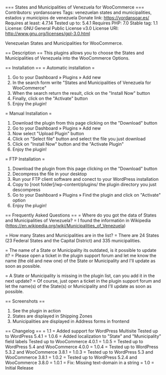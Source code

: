 === States and Municipalities of Venezuela for WooCommerce ===
Contributors: yordansoares
Tags: venezuelan states and municipalities, estados y municipios de venezuela
Donate link: https://yordansoar.es/
Requires at least: 4.7.14
Tested up to: 5.4.1
Requires PHP: 7.0
Stable tag: 1.1
License: GNU General Public License v3.0
License URI: http://www.gnu.org/licenses/gpl-3.0.html

Venezuelan States and Municipalities for WooCommerce.

== Description ==
This plugins allows you to choose the States and Municipalities of Venezuela into the WooCommerce Options.

== Installation ==
= Automatic installation =
1. Go to your Dashboard » Plugins » Add new
2. In the search form write "States and Municipalities of Venezuela for WooCommerce"
3. When the search return the result, click on the "Install Now" button
4. Finally, click on the "Activate" button
5. Enjoy the plugin!

= Manual Installation = 
1. Download the plugin from this page clicking on the "Download" button
2. Go to your Dashboard » Plugins » Add new
3. Now select "Upload Plugin" button
4. Click on "Select file" button and select the file you just download
5. Click on "Install Now" button and the "Activate Plugin"
6. Enjoy the plugin!

= FTP Installation =
1. Download the plugin from this page clicking on the "Download" button
2. Decompress the file in your desktop
3. Run your FTP client software and conect to your WordPress installation
4. Copy to [root folder]/wp-content/plugins/ the plugin directory you just descompress
5. Go to your Dashboard » Plugins » Find the plugin and click on "Activate" option
6. Enjoy the plugin!

== Frequently Asked Questions ==
= Where do you got the data of States and Municipalities of Venezuela? =
I found the informatión in Wikipedia (https://en.wikipedia.org/wiki/Municipalities_of_Venezuela)

= How many States and Municipalities are in the list? =
There are 24 States (23 Federal States and the Capital District) and 335 municipalities.

= The name of a State or Municipality its outdated, is it possible to update it? = 
Please open a ticket in the plugin support forum and let me know the name (the old and new one) of the State or Municipality and I'll update as soon as possible.

= A State or Municipality is missing in the plugin list, can you add it in the next update? =
Of course, just open a ticket in the plugin support forum and let the name(s) of the State(s) or Municipality and I'll update as soon as possible.

== Screenshots ==
1. See the plugin in action
2. States are displayed in Shipping Zones
3. Municipalities are displayed in Address forms in frontend

== Changelog ==
= 1.1 =
Added support for WordPress Multisite
Tested up to WordPress 5.4.1
= 1.0.6 =
Added localization to "State" and "Municipality" field labels
Tested up to WooCommerce 4.0.1
= 1.0.5 =
Tested up to WordPress 5.4 and WooCommerce 4.0.0
= 1.0.4 =
Tested up to WordPress 5.3.2 and WooCommerce 3.8.1
= 1.0.3 =
Tested up to WordPress 5.3 and WooCommerce 3.8.1
= 1.0.2 =
Tested up to WordPress 5.2.4 and WooCommerce 3.8.0
= 1.0.1 =
Fix: Missing text-domain in a string
= 1.0 =
Initial Release